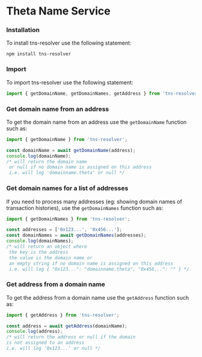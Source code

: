 # Theta Name Service
### Installation
To install tns-resolver use the following statement:
```console
npm install tns-resolver
```

### Import
To import tns-resolver use the following statement:
```js script
import { getDomainName, getDomainNames, getAddress } from 'tns-resolver';
```

### Get domain name from an address
To get the domain name from an address use the ```getDomainName``` function such as: 
```js script
import { getDomainName } from 'tns-resolver';

const domainName = await getDomainName(address);
console.log(domainName);
/* will return the domain name 
 or null if no domain name is assigned on this address
 i.e. will log 'domainname.theta' or null */
```

### Get domain names for a list of addresses
If you need to process many addresses (eg: showing domain names of transaction histories), use the ```getDomainNames``` function such as: 
```js script
import { getDomainNames } from 'tns-resolver';

const addresses = ['0x123...', '0x456...'];
const domainNames = await getDomainNames(addresses);
console.log(domainNames);
/* will return an object where 
 the key is the address 
 the value is the domain name or 
 an empty string if no domain name is assigned on this address
 i.e. will log { "0x123...": "domainname.theta", "0x456...": "" } */
```

### Get address from a domain name
To get the address from a domain name use the ```getAddress``` function such as: 
```js script
import { getAddress } from 'tns-resolver';

const address = await getAddress(domainName);
console.log(address);
/* will return the address or null if the domain 
is not assigned to an address
i.e. will log '0x123...' or null */
```